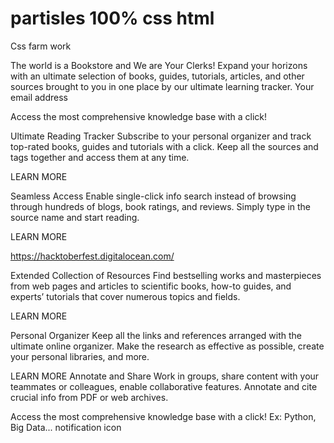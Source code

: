 # partisles 100% css html 
Css farm work
 
The world is a Bookstore and We are Your Clerks!
Expand your horizons with an ultimate selection of books, guides, tutorials, articles, and other sources
brought to you in one place by our ultimate learning tracker.
Your email address
 

Access the most comprehensive knowledge base with a click!

Ultimate Reading Tracker
Subscribe to your personal organizer and track top-rated books, guides and tutorials with a click. Keep all the sources and tags together and access them at any time.

LEARN MORE 

Seamless Access
Enable single-click info search instead of browsing through hundreds of blogs, book ratings, and reviews. Simply type in the source name and start reading.

LEARN MORE

https://hacktoberfest.digitalocean.com/

Extended Collection of Resources
Find bestselling works and masterpieces from web pages and articles to scientific books, how-to guides, and experts’ tutorials that cover numerous topics and fields.

LEARN MORE 

Personal Organizer
Keep all the links and references arranged with the ultimate online organizer. Make the research as effective as possible, create your personal libraries, and more.

LEARN MORE 
Annotate and Share
Work in groups, share content with your teammates or colleagues, enable collaborative features. Annotate and cite crucial info from PDF or web archives.

Access the most comprehensive knowledge base with a click!
Ex: Python, Big Data...
notification icon
